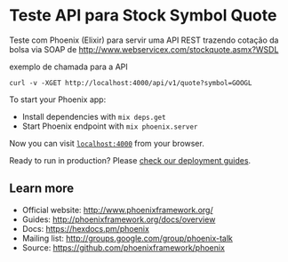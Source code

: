 # Teste API para Stock Symbol Quote

Teste com Phoenix (Elixir) para servir uma API REST trazendo cotação da bolsa via SOAP de http://www.webservicex.com/stockquote.asmx?WSDL

exemplo de chamada para a API

```curl -v -XGET http://localhost:4000/api/v1/quote?symbol=GOOGL```

To start your Phoenix app:

  * Install dependencies with `mix deps.get`
  * Start Phoenix endpoint with `mix phoenix.server`

Now you can visit [`localhost:4000`](http://localhost:4000) from your browser.

Ready to run in production? Please [check our deployment guides](http://www.phoenixframework.org/docs/deployment).

## Learn more

  * Official website: http://www.phoenixframework.org/
  * Guides: http://phoenixframework.org/docs/overview
  * Docs: https://hexdocs.pm/phoenix
  * Mailing list: http://groups.google.com/group/phoenix-talk
  * Source: https://github.com/phoenixframework/phoenix
